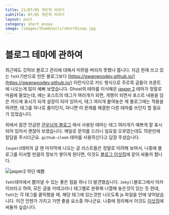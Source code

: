 ```yaml
---
title: 21/07/05 개인적 이야기
subtitle: 07/05 개인적 이야기
layout: post
category: short essay
image: /images/thumbnails/shortEssay.jpg
---
```


# 블로그 테마에 관하여

최근에도 깃허브 블로그 관리에 대해서 미련을 버리지 못했나 봅니다. 지금 현재 쓰고 있는 `TeXt`기반으로 만든 블로그보다 [https://gwanwoodev.github.io/](https://gwanwoodev.github.io/) 이런식으로 카드 형식으로 주르륵 글들이 프론트에 나오는게 많이 예뻐 보였습니다. Ghost의 테마를 이식해온 [jasper 2](https://jekyllt.github.io/jasper2/) 테마가 정말로 마음에 들었는데, 얘는 포스트의 태그가 여러개가 되면, 개행이 되면서 포스트 내용을 담은 카드에 표시가 되게 설정이 되어 있어서, 태그 여러개 붙여놓은 제 블로그에는 적용을 하려면, 태그를 하나로 줄이던지, 아니면 이 문제를 해결한 다른 테마를 쓰던지 할 필요가 있었습니다.

위에서 잠깐 언급한 [관우님의 블로그](https://gwanwoodev.github.io/) 에서 사용된 테마는 태그 여러개가 예쁘게 잘 표시되어 있어서 괜찮아 보였습니다. 메일로 문의를 드리니 일요일 오후였는데도 15분만에 칼답을 주시더군요. `github-sleek` 테마를 사용하신다고 답장 주셨습니다.

`Jasper2`테마의 글 맨 마지막에 나오는 글 리스트들은 정말로 미려해 보여서, 나중에 블로그를 이사할 만큼의 정보가 쌓이게 된다면, 이것도 [블로그 이삿짐](https://vishwajit-vishnu.github.io/2021/07/04/Modulize-theme-dependents.html)에 같이 싸둘까 합니다.

![jasper2 하단 예쁨](/images/personal/jasperMorepost.png)

`TeXt`테마에서 뽑아낼 수 있는 좋은 점을 하나 더 발견했습니다.
`Jekyll`블로그에서 아카이브라고 하여, 모든 글을 카테고리나 태그별로 분류해 나열해 놓은것이 있는 듯 한데, `TeXt`는 각 태그를 클릭했을 때, 해당 태그에 있는것만 나오도록 js 파일을 안에 넣어놨습니다. 이건 언젠가 가지고 가면 좋을 요소중 하나군요. 나중에 정리해서 이것도 [이삿짐](https://vishwajit-vishnu.github.io/2021/07/04/Modulize-theme-dependents.html)에 싸둘까 싶습니다.
